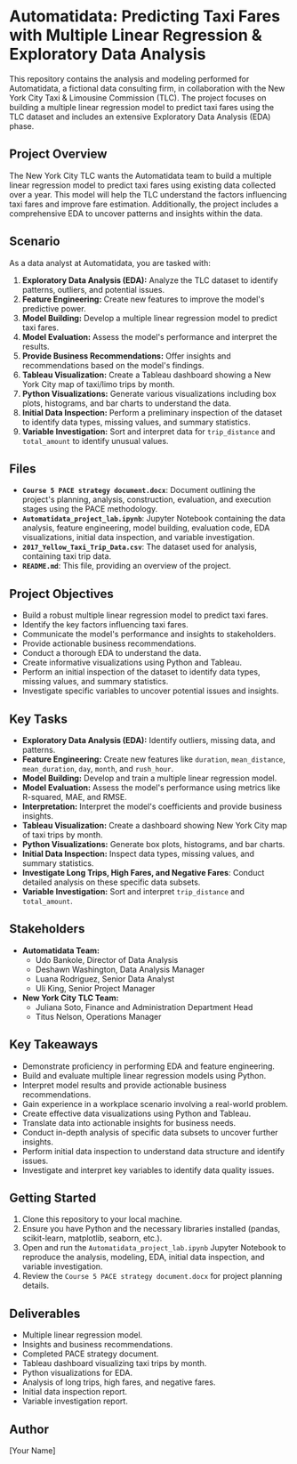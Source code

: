 # Automatidata: Predicting Taxi Fares with Multiple Linear Regression & Exploratory Data Analysis

This repository contains the analysis and modeling performed for Automatidata, a fictional data consulting firm, in collaboration with the New York City Taxi & Limousine Commission (TLC). The project focuses on building a multiple linear regression model to predict taxi fares using the TLC dataset and includes an extensive Exploratory Data Analysis (EDA) phase.

## Project Overview

The New York City TLC wants the Automatidata team to build a multiple linear regression model to predict taxi fares using existing data collected over a year. This model will help the TLC understand the factors influencing taxi fares and improve fare estimation. Additionally, the project includes a comprehensive EDA to uncover patterns and insights within the data.

## Scenario

As a data analyst at Automatidata, you are tasked with:

1.  **Exploratory Data Analysis (EDA):** Analyze the TLC dataset to identify patterns, outliers, and potential issues.
2.  **Feature Engineering:** Create new features to improve the model's predictive power.
3.  **Model Building:** Develop a multiple linear regression model to predict taxi fares.
4.  **Model Evaluation:** Assess the model's performance and interpret the results.
5.  **Provide Business Recommendations:** Offer insights and recommendations based on the model's findings.
6.  **Tableau Visualization:** Create a Tableau dashboard showing a New York City map of taxi/limo trips by month.
7.  **Python Visualizations:** Generate various visualizations including box plots, histograms, and bar charts to understand the data.
8.  **Initial Data Inspection:** Perform a preliminary inspection of the dataset to identify data types, missing values, and summary statistics.
9.  **Variable Investigation:** Sort and interpret data for `trip_distance` and `total_amount` to identify unusual values.

## Files

* **`Course 5 PACE strategy document.docx`**: Document outlining the project's planning, analysis, construction, evaluation, and execution stages using the PACE methodology.
* **`Automatidata_project_lab.ipynb`**: Jupyter Notebook containing the data analysis, feature engineering, model building, evaluation code, EDA visualizations, initial data inspection, and variable investigation.
* **`2017_Yellow_Taxi_Trip_Data.csv`**: The dataset used for analysis, containing taxi trip data.
* **`README.md`**: This file, providing an overview of the project.

## Project Objectives

* Build a robust multiple linear regression model to predict taxi fares.
* Identify the key factors influencing taxi fares.
* Communicate the model's performance and insights to stakeholders.
* Provide actionable business recommendations.
* Conduct a thorough EDA to understand the data.
* Create informative visualizations using Python and Tableau.
* Perform an initial inspection of the dataset to identify data types, missing values, and summary statistics.
* Investigate specific variables to uncover potential issues and insights.

## Key Tasks

* **Exploratory Data Analysis (EDA):** Identify outliers, missing data, and patterns.
* **Feature Engineering:** Create new features like `duration`, `mean_distance`, `mean_duration`, `day`, `month`, and `rush_hour`.
* **Model Building:** Develop and train a multiple linear regression model.
* **Model Evaluation:** Assess the model's performance using metrics like R-squared, MAE, and RMSE.
* **Interpretation:** Interpret the model's coefficients and provide business insights.
* **Tableau Visualization:** Create a dashboard showing New York City map of taxi trips by month.
* **Python Visualizations:** Generate box plots, histograms, and bar charts.
* **Initial Data Inspection:** Inspect data types, missing values, and summary statistics.
* **Investigate Long Trips, High Fares, and Negative Fares**: Conduct detailed analysis on these specific data subsets.
* **Variable Investigation:** Sort and interpret `trip_distance` and `total_amount`.

## Stakeholders

* **Automatidata Team:**
    * Udo Bankole, Director of Data Analysis
    * Deshawn Washington, Data Analysis Manager
    * Luana Rodriguez, Senior Data Analyst
    * Uli King, Senior Project Manager
* **New York City TLC Team:**
    * Juliana Soto, Finance and Administration Department Head
    * Titus Nelson, Operations Manager

## Key Takeaways

* Demonstrate proficiency in performing EDA and feature engineering.
* Build and evaluate multiple linear regression models using Python.
* Interpret model results and provide actionable business recommendations.
* Gain experience in a workplace scenario involving a real-world problem.
* Create effective data visualizations using Python and Tableau.
* Translate data into actionable insights for business needs.
* Conduct in-depth analysis of specific data subsets to uncover further insights.
* Perform initial data inspection to understand data structure and identify issues.
* Investigate and interpret key variables to identify data quality issues.

## Getting Started

1.  Clone this repository to your local machine.
2.  Ensure you have Python and the necessary libraries installed (pandas, scikit-learn, matplotlib, seaborn, etc.).
3.  Open and run the `Automatidata_project_lab.ipynb` Jupyter Notebook to reproduce the analysis, modeling, EDA, initial data inspection, and variable investigation.
4.  Review the `Course 5 PACE strategy document.docx` for project planning details.

## Deliverables

* Multiple linear regression model.
* Insights and business recommendations.
* Completed PACE strategy document.
* Tableau dashboard visualizing taxi trips by month.
* Python visualizations for EDA.
* Analysis of long trips, high fares, and negative fares.
* Initial data inspection report.
* Variable investigation report.

## Author

[Your Name]
